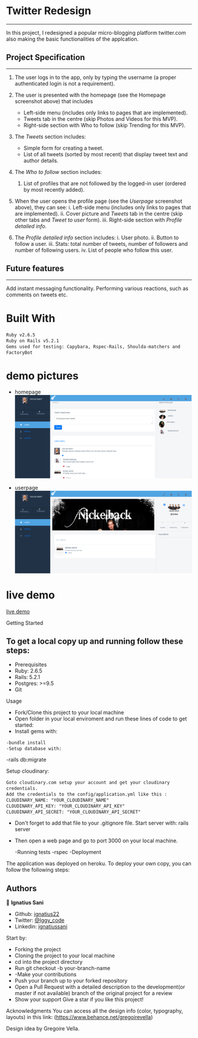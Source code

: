 # Twitter Redesign
---
In this project, I redesigned a popular micro-blogging platform twitter.com also making the basic functionalities of the applcation.

## Project Specification
---
1. The user logs in to the app, only by typing the username (a proper authenticated login is not a requirement).

2. The user is presented with the homepage (see the Homepage screenshot above) that includes
	 - Left-side menu (includes only links to pages that are implemented).
	 - Tweets tab in the centre (skip Photos and Videos for this MVP).
	 - Right-side section with Who to follow (skip Trending for this MVP).

3. The *Tweets* section includes:
    - Simple form for creating a tweet.
    - List of all tweets (sorted by most recent) that display tweet text and author details.

4. The *Who to follow* section includes:
    1. List of profiles that are not followed by the logged-in user (ordered by most recently added).

5. When the user opens the profile page (see the *Userpage* screenshot above), they can see:
    i. Left-side menu (includes only links to pages that are implemented).
    ii. Cover picture and *Tweets* tab in the centre (skip other tabs and *Tweet to user* form).
    iii. Right-side section with *Profile detailed info.*
6. The *Profile detailed info* section includes:
         i. User photo.
         ii. Button to follow a user.
         iii. Stats: total number of tweets, number of followers and number of following users.
         iv. List of people who follow this user.

## Future features
---
  Add instant messaging functionality.
  Performing various reactions, such as comments on tweets etc.

#  Built With
	Ruby v2.6.5
	Ruby on Rails v5.2.1
	Gems used for testing: Capybara, Rspec-Rails, Shoulda-matchers and FactoryBot


# demo pictures
  - homepage
     ![alt text](homepage.png)


  - userpage
  	 ![alt text](userpage.png)

# live demo
   [live demo](https://shielded-oasis-34342.herokuapp.com/login)

Getting Started

To get a local copy up and running follow these steps:
---

- Prerequisites
-  Ruby: 2.6.5
-   Rails: 5.2.1
-   Postgres: >=9.5
-    Git

Usage
  - Fork/Clone this project to your local machine
  -  Open folder in your local enviroment and run these lines of code to get started:
  -    Install gems with:

    -bundle install
    -Setup database with:
   -rails db:migrate

Setup cloudinary:

	Goto cloudinary.com setup your account and get your cloudinary credentials.
	Add the credentials to the config/application.yml like this :
	CLOUDINARY_NAME: "YOUR_CLOUDINARY_NAME"
	CLOUDINARY_API_KEY: "YOUR_CLOUDINARY_API_KEY"
	CLOUDINARY_API_SECRET: "YOUR_CLOUDINARY_API_SECRET"
  
- Don't forget to add that file to your .gitignore file. Start server with:
    rails server
- Then open a web page and go to port 3000 on your local machine.

    -Running tests
    -rspec
    -Deployment

The application was deployed on heroku. To deploy your own copy, you can follow the following steps:



## Authors

👤 **Ignatius Sani**

- Github: [ignatius22](https://github.com/ignatius22)
- Twitter: [@Iggy_code](https://twitter.com/iggy_code)
- Linkedin: [ignatiussani](https://www.linkedin.com/in/ignatiussani)

Start by:

- Forking the project
- Cloning the project to your local machine
- cd into the project directory
- Run git checkout -b your-branch-name
- -Make your contributions
- Push your branch up to your forked repository
- Open a Pull Request with a detailed description to the development(or master if not available) branch of the original project for a review
- Show your support
Give a star if you like this project!

Acknowledgments
You can access all the design info (color, typography, layouts) in this link:
(https://www.behance.net/gregoirevella)

Design idea by Gregoire Vella.


